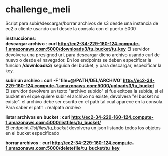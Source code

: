 # challenge_meli
Script para subir/descargar/borrar archivos de s3 desde una instancia de ec2 o cliente usando curl desde la consola con el puerto 5000                                       

**instrucciones**:  
**descargar archivo** : **curl http://ec2-34-229-160-124.compute-1.amazonaws.com:5000/downloads3/tu_bucket/tu_key**
El servidor devolvera una presigned url, para descargar dicho archivo usando curl de nuevo o desde el navegador. En los endpoints se deben especificar la funcion **/downloads3/**   seguida del bucket, y para descargar, especificar la key. 

**subir un archivo** : **curl -F 'file=@/PATH/DEL/ARCHIVO' http://ec2-34-229-160-124.compute-1.amazonaws.com:5000/uploads3/tu_bucket**  
El servidor devolvera un texto "archivo subido" si fue exitosa la subida, si el bucket en el que quiere subir el archivo no existe, devolvera "el bucket no existe". el archivo debe ser escrito en el path tal cual aparece en la consola. 
Para saber el path : realpath *archivo*  

**listar archivos en bucket** : **curl http://ec2-34-229-160-124.compute-1.amazonaws.com:5000/listfiles/tu_bucket/**   
El endpoint */listfiles/tu_bucket* devolvera  un json listando todos los objetos en el bucket especificado 

**borrar archivos** : **curl http://ec2-34-229-160-124.compute-1.amazonaws.com:5000/deletefile/tu_bucket/tu_key**

